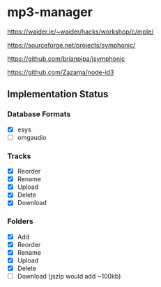 # mp3-manager

https://waider.ie/~waider/hacks/workshop/c/mple/

https://sourceforge.net/projects/symphonic/

https://github.com/brianpipa/jsymphonic

https://github.com/Zazama/node-id3

## Implementation Status

### Database Formats

- [x] esys
- [ ] omgaudio

### Tracks

- [x] Reorder
- [x] Rename
- [x] Upload
- [x] Delete
- [x] Download

### Folders

- [x] Add
- [x] Reorder
- [x] Rename
- [x] Upload
- [x] Delete
- [ ] Download (jszip would add ~100kb)
